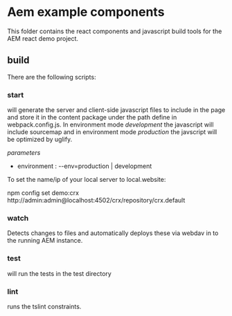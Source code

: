 # Aem example components

This folder contains the react components and javascript build tools for the AEM react demo project.

## build

There are the following scripts:

### start

will generate the server and client-side javascript files to include in the page and store it in the content package
under the path define in webpack.config.js. In environment mode _development_ the javascript will include sourcemap and in environment 
mode _production_ the javscript will
 be optimized by uglify.

*parameters*

- environment : --env=production | development 


To set the name/ip of your local server to local.website:

npm config set demo:crx http://admin:admin@localhost:4502/crx/repository/crx.default


### watch

Detects changes to files and automatically deploys these via webdav in to the running AEM instance.



### test

will run the tests in the test directory

### lint 

runs the tslint constraints.


